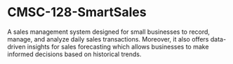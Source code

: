 # CMSC-128-SmartSales
A sales management system designed for small businesses to record, manage, and analyze daily sales transactions. Moreover, it also offers data-driven insights for sales forecasting which allows businesses to make informed decisions based on historical trends.
